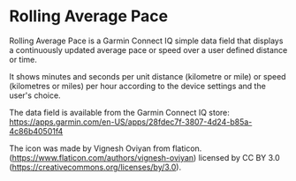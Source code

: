 # Rolling Average Pace
Rolling Average Pace is a Garmin Connect IQ simple data field that displays a continuously updated average pace or speed over a user defined distance or time.

It shows minutes and seconds per unit distance (kilometre or mile) or speed (kilometres or miles) per hour according to the device settings and the user's choice.

The data field is available from the Garmin Connect IQ store:
https://apps.garmin.com/en-US/apps/28fdec7f-3807-4d24-b85a-4c86b40501f4

The icon was made by Vignesh Oviyan from flaticon. (https://www.flaticon.com/authors/vignesh-oviyan) licensed by CC BY 3.0 (https://creativecommons.org/licenses/by/3.0).